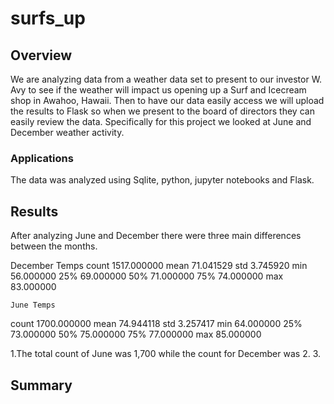 # surfs_up

## Overview

We are analyzing data from a weather data set to present to our investor W. Avy to see if the weather will impact us opening up a Surf and Icecream shop in Awahoo, Hawaii.  Then to have our data easily access we will upload the results to Flask so when we present to the board of directors they can easily review the data.  Specifically for this project we looked at June and December weather activity.

### Applications
The data was analyzed using Sqlite, python, jupyter notebooks and Flask.  

## Results
After analyzing June and December there were three main differences between the months.
	
  December Temps
count	1517.000000
mean	71.041529
std	3.745920
min	56.000000
25%	69.000000
50%	71.000000
75%	74.000000
max	83.000000

	June Temps
count	1700.000000
mean	74.944118
std	3.257417
min	64.000000
25%	73.000000
50%	75.000000
75%	77.000000
max	85.000000

1.The total count of June was 1,700 while the count for December was 
2.
3.



## Summary
